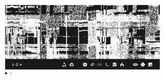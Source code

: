 <img src="./banner.png">
<details><summary> :: </summary>
<!--START_SECTION:waka-->

```
From: 09 August 2024 - To: 09 December 2024

Total Time: 797 hrs 50 mins

Python                     238 hrs 14 mins ///////------------------   27.93 %
PHP                        156 hrs 51 mins /////--------------------   18.39 %
Text                       56 hrs 38 mins  //-----------------------   06.64 %
Other                      55 hrs 4 mins   //-----------------------   06.46 %
```

<!--END_SECTION:waka-->
</details>
